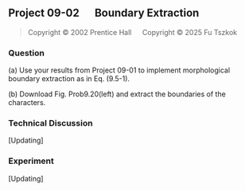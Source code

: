 ## Project 09-02 &emsp; Boundary Extraction 

> Copyright © 2002 Prentice Hall &emsp; Copyright © 2025 Fu Tszkok

### Question

(a) Use your results from Project 09-01 to implement morphological boundary extraction as in Eq. (9.5-1).

(b) Download Fig. Prob9.20(left) and extract the boundaries of the characters.

### Technical Discussion

[Updating]

### Experiment

[Updating]
